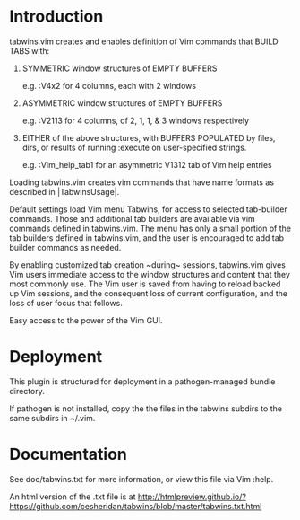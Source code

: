 # Introduction

tabwins.vim creates and enables definition of Vim commands that 
BUILD TABS with: 

  1) SYMMETRIC  window structures of EMPTY BUFFERS  

     e.g. :V4x2 for 4 columns, each with 2 windows


  2) ASYMMETRIC window structures of EMPTY BUFFERS 

     e.g. :V2113 for 4 columns, of 2, 1, 1, & 3 windows respectively


  3) EITHER of the above structures, with BUFFERS POPULATED 
     by files, dirs, or results of running :execute on 
     user-specified strings. 

     e.g. :Vim_help_tab1 for an asymmetric V1312 tab of Vim help entries


Loading tabwins.vim creates vim commands that have name formats
as described in |TabwinsUsage|.

Default settings load Vim menu Tabwins, for access to selected 
tab-builder commands.  Those and additional tab builders are 
available via vim commands defined in tabwins.vim. The menu has 
only a small portion of the tab builders defined in tabwins.vim,
and the user is encouraged to add tab builder commands as needed.

By enabling customized tab creation ~during~ sessions, tabwins.vim
gives Vim users immediate access to the window structures and
content that they most commonly use.  The Vim user is saved from
having to reload backed up Vim sessions, and the consequent 
loss of current configuration, and the loss of user focus that 
follows.  

Easy access to the power of the Vim GUI. 

# Deployment

This plugin is structured for deployment in a pathogen-managed
bundle directory.

If pathogen is not installed, copy the the files in the tabwins
subdirs to the same subdirs in ~/.vim.

# Documentation

See doc/tabwins.txt for more information, or view this file via
Vim :help.

An html version of the .txt file is at
http://htmlpreview.github.io/?https://github.com/cesheridan/tabwins/blob/master/tabwins.txt.html   


